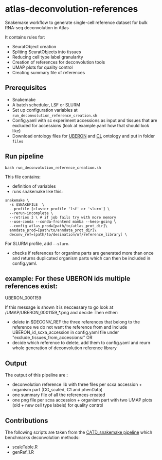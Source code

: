 # atlas-deconvolution-references
Snakemake workflow to generate single-cell reference dataset for bulk RNA-seq deconvolution in Atlas

It contains rules for:
- SeuratObject creation
- Spliting SeuratObjects into tissues
- Reducing cell type label granularity
- Creation of references for deconvolution tools
- UMAP plots for quality control
- Creating summary file of references 

## Prerequisites

 * Snakemake
 * A batch scheduler, LSF or SLURM
 * Set up configuration variables at `run_deconvolution_reference_creation.sh`
 * Config.yaml with sc experiment accessions as input and tissues that are excluded for accessions (look at example.yaml how that should look like)
 * Download ontology files for [UBERON](http://purl.obolibrary.org/obo/uberon/basic.obo) and [CL](http://purl.obolibrary.org/obo/cl/c-basic.obo) ontology and put in folder `files`
 
## Run pipeline

```
bash run_deconvolution_reference_creation.sh
```
This file contains:
* definition of variables
* runs snakemake like this:
```
snakemake \
  -s $SNAKEFILE  \
  --profile [cluster profile 'lsf' or 'slurm'] \
  --rerun-incomplete \
  --retries 3 \ # if job fails try with more memory
  --use-conda --conda-frontend mamba --keep-going \
  --config atlas_prod=[path/to/atlas_prot_dir]\
  anndata_prod=[path/to/anndata_prot_dir]\
  deconv_ref=[path/to/desination/of/reference_library] \
```
For SLURM profile, add `--slurm`.

* checks if references for organims parts are generated more than once and returns duplicated organism parts which can then be included in config.yaml.

example:
For these UBERON ids multiple references exist:
-------------------------------------------- 
UBERON_0001159

If this message is shown it is neccessary to go look at /UMAP/UBERON_0001159_*.png and decide 
Then either:
 - delete in $DECONV_REF the three references that belong to the reference we do not want the reference from and include UBERON_id_scxa_accession in config.yaml file under "exclude_tissues_from_accessions:" OR
 - decide which reference to delete, add them to config.yaml and reurn whole generation of deconvolution reference library
 
## Output 

The output of this pipeline are :

* deconvolution reference lib with three files per scxa accession + organism part (CO_scaled, C1 and phenData)
* one summary file of all the references created
* one png file per scxa accession + organism part with two UMAP plots (old + new cell type labels) for quality control

## Contributions
The following scripts are taken from the [CATD_snakemake pipeline](https://github.com/Functional-Genomics/CATD_snakemake) which benchmarks deconvolution methods:
* scaleTable.R
* genRef_1.R
